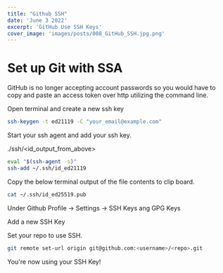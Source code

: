 ```yaml
---
title: "Github SSH"
date: 'June 3 2022'
excerpt: 'GitHub Use SSH Keys'
cover_image: 'images/posts/008_GitHub_SSH.jpg.png'
---
```


# Set up Git with SSA


GitHub is no longer accepting account passwords so you would have to copy and paste an access token over http utilizing the command line. 

Open terminal and create a new ssh key

```bash
ssh-keygen -t ed21119 -C "your_email@example.com"
```

Start your ssh agent and add your ssh key. 

./ssh/<id_output_from_above>

```bash
eval "$(ssh-agent -s)"
ssh-add ~/.ssh/id_ed21119
```
Copy the below terminal output of the file contents to clip board.

```bash
cat ~/.ssh/id_ed25519.pub
```

Under Github Profile -> Settings -> SSH Keys ang GPG Keys

Add a new SSH Key

Set your repo to use SSH.

```bash
git remote set-url origin git@github.com:<username>/<repo>.git
```
 You're now using your SSH Key!


